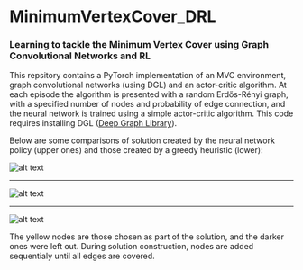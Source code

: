 # MinimumVertexCover_DRL
### Learning to tackle the Minimum Vertex Cover using Graph Convolutional Networks and RL

This repsitory contains a PyTorch implementation of an MVC environment, graph convolutional networks (using DGL) and an actor-critic algorithm. At each episode the algorithm is presented with a random Erdős-Rényi graph, with a specified number of nodes and probability of edge connection, and the neural network is trained using a simple actor-critic algorithm.
This code requires installing DGL ([Deep Graph Library](https://www.dgl.ai/)).

Below are some comparisons of solution created by the neural network policy (upper ones) and those created by a greedy heuristic (lower):

![alt text](https://user-images.githubusercontent.com/46422351/55738243-6b335600-5a2f-11e9-8c38-05aeea86c378.PNG)

---------------------------------------------------------------------------------------------------------------

![alt text](https://user-images.githubusercontent.com/46422351/55738229-61a9ee00-5a2f-11e9-93ef-2eac34fc4800.PNG)

---------------------------------------------------------------------------------------------------------------

![alt text](https://user-images.githubusercontent.com/46422351/55738172-3fb06b80-5a2f-11e9-850b-67e5dce712d0.PNG)


The yellow nodes are those chosen as part of the solution, and the darker ones were left out. During solution construction, nodes are added sequentialy until all edges are covered.
